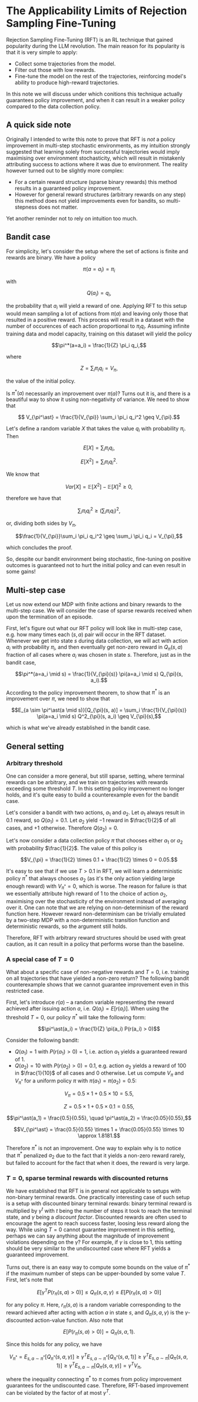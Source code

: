 # The Applicability Limits of Rejection Sampling Fine-Tuning

Rejection Sampling Fine-Tuning (RFT) is an RL technique that gained popularity during the LLM revolution. The main reason for its popularity is that it is very simple to apply:
* Collect some trajectories from the model.
* Filter out those with low rewards.
* Fine-tune the model on the rest of the trajectories, reinforcing model's ability to produce high-reward trajectories.

In this note we will discuss under which conitions this technique actually guarantees policy improvement, and when it can result in a weaker policy compared to the data collection policy.

## A quick side note

Originally I intended to write this note to prove that RFT is _not_ a policy improvement in multi-step stochastic environments, as my intuition strongly suggested that learning solely from successful trajectories would imply maximising over environment stochasticity, which will result in mistakenly attributing success to actions where it was due to environment. The reality however turned out to be slightly more complex:
* For a certain reward structure (sparse binary rewards) this method results in a guaranteed policy improvement.
* However for general reward structures (arbitrary rewards on any step) this method does not yield improvements even for bandits, so multi-stepness does not matter.

Yet another reminder not to rely on intuition too much.

## Bandit case

For simplicity, let's consider the setup where the set of actions is finite and rewards are binary. We have a policy

$$\pi(a=a_i) = \pi_i$$

with

$$Q(a_i) = q_i,$$

the probability that $a_i$ will yield a reward of one. Applying RFT to this setup would mean sampling a lot of actions from $\pi(a)$ and leaving only those that resulted in a positive reward.
This process will result in a dataset with the number of occurences of each action proportional to $\pi_i q_i$. Assuming infinite training data and model capacity,
training on this dataset will yield the policy

$$\pi^*(a=a_i) = \frac{1}{Z} \pi_i q_i,$$

where

$$Z= \sum_i \pi_i q_i = V_{\pi},$$

the value of the initial policy.

Is $\pi^*(a)$ necessarily an improvement over $\pi(a)$? Turns out it is, and there is a beautiful way to show it using non-negativity of variance.
We need to show that

$$ V_{\pi^\ast} = \frac{1}{V_{\pi}} \sum_i \pi_i q_i^2 \geq V_{\pi}.$$

Let's define a random variable $X$ that takes the value $q_i$ with probability $\pi_i$. Then

$$E[X] = \sum_i \pi_i q_i,$$

$$E[X^2] = \sum_i \pi_i q_i^2.$$

We know that

$$Var[X] = \mathbb{E}[X^2] - \mathbb{E}[X]^2 \geq 0,$$

therefore we have that

$$\sum_i \pi_i q_i^2 \geq (\sum_i \pi_i q_i)^2,$$

or, dividing both sides by $V_{\pi}$,

$$\frac{1}{V_{\pi}}\sum_i \pi_i q_i^2 \geq \sum_i \pi_i q_i = V_{\pi},$$

which concludes the proof.

So, despite our bandit environment being stochastic, fine-tuning on positive outcomes is guaranteed not to hurt the initial policy and can even result in some gains!

## Multi-step case

Let us now extend our MDP with finite actions and binary rewards to the multi-step case. We will consider the case of sparse rewards received when upon the termination of an episode.

First, let's figure out what our RFT policy will look like in multi-step case, e.g. how many times each $(s, a)$ pair will occur in the RFT dataset. Whenever we get into state $s$ during data collection, we will act with action $a_i$ with probability $\pi_i$, and then eventually get non-zero reward in $Q_{\pi}(s, a)$ fraction of all cases where $a_i$ was chosen in state $s$. Therefore, just as in the bandit case,

$$\pi^*(a=a_i \mid s) = \frac{1}{V_{\pi}(s)} \pi(a=a_i \mid s) Q_{\pi}(s, a_i).$$

According to the policy improvement theorem, to show that $\pi^\ast$ is an improvement over $\pi$, we need to show that

$$E_{a \sim \pi^\ast(a \mid s)}[Q_{\pi}(s, a)] = \sum_i \frac{1}{V_{\pi}(s)} \pi(a=a_i \mid s) Q^2_{\pi}(s, a_i) \geq V_{\pi}(s),$$

which is what we've already established in the bandit case.

## General setting

### Arbitrary threshold

One can consider a more general, but still sparse, setting, where terminal rewards can be arbitrary, and we train on trajectories with rewards exceeding some threshold $T$. In this setting policy improvement no longer holds, and it's quite easy to build a counterexample even for the bandit case.

Let's consider a bandit with two actions, $a_1$ and $a_2$. Let $a_1$ always result in $0.1$ reward, so $Q(a_1)=0.1$. Let $a_2$ yield $-1$ reward in $\frac{1}{2}$ of all cases, and $+1$ otherwise. Therefore $Q(a_2)=0$.

Let's now consider a data collection policy $\pi$ that chooses either $a_1$ or $a_2$ with probability $\frac{1}{2}$. The value of this policy is

$$V_{\pi} = \frac{1}{2} \times 0.1 + \frac{1}{2} \times 0 = 0.05.$$

It's easy to see that if we use $T > 0.1$ in RFT, we will learn a deterministic policy $\pi^\ast$ that always chooses $a_2$ (as it's the only action yielding large enough reward) with $V_{\pi^\ast} = 0$, which is worse. The reason for failure is that we essentially attribute high reward of $1$ to the choice of action $a_2$, maximising over the stochasticity of the environment instead of averaging over it. One can note that we are relying on non-determinism of the reward function here. However reward non-determinism can be trivially emulated by a two-step MDP with a non-deterministic transition function and deterministic rewards, so the argument still holds.

Therefore, RFT with arbitrary reward structures should be used with great caution, as it can result in a policy that performs worse than the baseline.

### A special case of $T=0$

What about a specific case of non-negative rewards and $T=0$, i.e. training on all trajectories that have yielded a non-zero return? The following bandit counterexample shows that we cannot guarantee improvement even in this restricted case.

First, let's introduce $r(a)$ – a random variable representing the reward achieved after issuing action $a$, i.e. $Q(a_i) = E[r(a_i)]$. When using the threshold $T=0$, our policy $\pi^\ast$ will take the following form:

$$\pi^\ast(a_i) = \frac{1}{Z} \pi(a_i) P(r(a_i) > 0)$$

Consider the following bandit:
* $Q(a_1) = 1$ with $P(r(a_1) > 0) = 1$, i.e. action $a_1$ yields a guaranteed reward of $1$.
* $Q(a_2) = 10$ with $P(r(a_2) > 0) = 0.1$, e.g. action $a_2$ yields a reward of $100$ in $\frac{1}{10}$ of all cases and $0$ otherwise.
Let us compute $V_{\pi}$ and $V_{\pi^\ast}$ for a uniform policy $\pi$ with $\pi(a_1) = \pi(a_2) = 0.5$:

$$V_{\pi} = 0.5 \times 1 + 0.5 \times 10 = 5.5,$$

$$Z = 0.5 \times 1 + 0.5 \times 0.1 = 0.55,$$

$$\pi^\ast(a_1) = \frac{0.5}{0.55}, \quad \pi^\ast(a_2) = \frac{0.05}{0.55},$$

$$V_{\pi^\ast} = \frac{0.5}{0.55} \times 1 + \frac{0.05}{0.55} \times 10 \approx 1.8181.$$

Therefore $\pi^\ast$ is not an improvement. One way to explain why is to notice that $\pi^*$ penalized $a_2$ due to the fact that it yields a non-zero reward rarely, but failed to account for the fact that when it does, the reward is very large.

### $T=0$, sparse terminal rewards with discounted returns

We have established that RFT is in general not applicable to setups with non-binary terminal rewards. One practically interesting case of such setup is a setup with discounted binary terminal rewards: binary terminal reward is multiplied by $\gamma^t$ with $t$ being the number of steps it took to reach the terminal state, and $\gamma$ being a *discount factor*. Discounted rewards are often used to encourage the agent to reach success faster, loosing less reward along the way. While using $T=0$ cannot guarantee improvement in this setting, perhaps we can say anything about the magnitude of improvement violations depending on the $\gamma$? For example, if $\gamma$ is close to $1$, this setting should be very similar to the undiscounted case where RFT yields a guaranteed improvement.

Turns out, there is an easy way to compute some bounds on the value of $\pi^{\ast}$ if the maximum number of steps can be upper-bounded by some value $T$. First, let's note that

$$E[\gamma^T P(r_{\pi}(s, a) > 0)] \leq Q_{\pi}(s, a, \gamma) \leq E[P(r_{\pi}(s, a) > 0)]$$

for any policy $\pi$. Here, $r_{\pi}(s, a)$ is a random variable corresponding to the reward achieved after acting with action $a$ in state $s$, and $Q_{\pi}(s, a, \gamma)$ is the $\gamma$-discounted action-value function. Also note that

$$E[P(r_{\pi}(s, a) > 0)] = Q_{\pi}(s, a, 1).$$

Since this holds for any policy, we have

$$V_{\pi^{\ast}} = E_{s, a \sim \pi^{\ast}}[Q_{\pi^{\ast}}(s, a, \gamma)] \geq \gamma^T E_{s, a \sim \pi^{\ast}}[Q_{\pi^{\ast}}(s, a, 1)] \geq \gamma^T E_{s, a \sim \pi}[Q_{\pi}(s, a, 1)] \geq \gamma^T E_{s, a \sim \pi}[Q_{\pi}(s, a, \gamma)] = \gamma^T V_{\pi},$$

where the inequality connecting $\pi^{\ast}$ to $\pi$ comes from policy improvement guarantees for the undiscounted case. Therefore, RFT-based improvement can be violated by the factor of at most $\gamma^T$.

